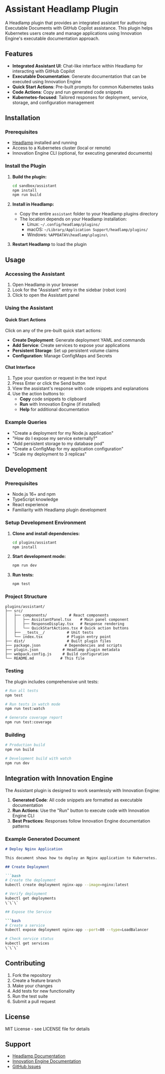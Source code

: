 # Assistant Headlamp Plugin

A Headlamp plugin that provides an integrated assistant for authoring Executable Documents with GitHub Copilot assistance. This plugin helps Kubernetes users create and manage applications using Innovation Engine's executable documentation approach.

## Features

- **Integrated Assistant UI**: Chat-like interface within Headlamp for interacting with GitHub Copilot
- **Executable Documentation**: Generate documentation that can be executed using Innovation Engine
- **Quick Start Actions**: Pre-built prompts for common Kubernetes tasks
- **Code Actions**: Copy and run generated code snippets
- **Kubernetes-focused**: Tailored responses for deployment, service, storage, and configuration management

## Installation

### Prerequisites

- [Headlamp](https://headlamp.dev/) installed and running
- Access to a Kubernetes cluster (local or remote)
- Innovation Engine CLI (optional, for executing generated documents)

### Install the Plugin

1. **Build the plugin:**
   ```bash
   cd sandbox/assistant
   npm install
   npm run build
   ```

2. **Install in Headlamp:**
   - Copy the entire `assistant` folder to your Headlamp plugins directory
   - The location depends on your Headlamp installation:
     - Linux: `~/.config/headlamp/plugins/`
     - macOS: `~/Library/Application Support/headlamp/plugins/`
     - Windows: `%APPDATA%\headlamp\plugins\`

3. **Restart Headlamp** to load the plugin

## Usage

### Accessing the Assistant

1. Open Headlamp in your browser
2. Look for the "Assistant" entry in the sidebar (robot icon)
3. Click to open the Assistant panel

### Using the Assistant

#### Quick Start Actions
Click on any of the pre-built quick start actions:
- **Create Deployment**: Generate deployment YAML and commands
- **Add Service**: Create services to expose your applications
- **Persistent Storage**: Set up persistent volume claims
- **Configuration**: Manage ConfigMaps and Secrets

#### Chat Interface
1. Type your question or request in the text input
2. Press Enter or click the Send button
3. View the assistant's response with code snippets and explanations
4. Use the action buttons to:
   - **Copy** code snippets to clipboard
   - **Run** with Innovation Engine (if installed)
   - **Help** for additional documentation

### Example Queries

- "Create a deployment for my Node.js application"
- "How do I expose my service externally?"
- "Add persistent storage to my database pod"
- "Create a ConfigMap for my application configuration"
- "Scale my deployment to 3 replicas"

## Development

### Prerequisites

- Node.js 16+ and npm
- TypeScript knowledge
- React experience
- Familiarity with Headlamp plugin development

### Setup Development Environment

1. **Clone and install dependencies:**
   ```bash
   cd plugins/assistant
   npm install
   ```

2. **Start development mode:**
   ```bash
   npm run dev
   ```

3. **Run tests:**
   ```bash
   npm test
   ```

### Project Structure

```
plugins/assistant/
├── src/
│   ├── components/          # React components
│   │   ├── AssistantPanel.tsx    # Main panel component
│   │   ├── ResponseDisplay.tsx   # Response rendering
│   │   └── QuickStartActions.tsx # Quick action buttons
│   ├── __tests__/          # Unit tests
│   └── index.tsx           # Plugin entry point
├── dist/                   # Built plugin files
├── package.json           # Dependencies and scripts
├── plugin.json           # Headlamp plugin metadata
├── webpack.config.js     # Build configuration
└── README.md            # This file
```

### Testing

The plugin includes comprehensive unit tests:

```bash
# Run all tests
npm test

# Run tests in watch mode
npm run test:watch

# Generate coverage report
npm run test:coverage
```

### Building

```bash
# Production build
npm run build

# Development build with watch
npm run dev
```

## Integration with Innovation Engine

The Assistant plugin is designed to work seamlessly with Innovation Engine:

1. **Generated Code**: All code snippets are formatted as executable documentation
2. **Run Actions**: Use the "Run" button to execute code with Innovation Engine CLI
3. **Best Practices**: Responses follow Innovation Engine documentation patterns

### Example Generated Document

```markdown
# Deploy Nginx Application

This document shows how to deploy an Nginx application to Kubernetes.

## Create Deployment

```bash
# Create the deployment
kubectl create deployment nginx-app --image=nginx:latest

# Verify deployment
kubectl get deployments
\`\`\`

## Expose the Service

```bash
# Create a service
kubectl expose deployment nginx-app --port=80 --type=LoadBalancer

# Check service status
kubectl get services
\`\`\`
```

## Contributing

1. Fork the repository
2. Create a feature branch
3. Make your changes
4. Add tests for new functionality
5. Run the test suite
6. Submit a pull request

## License

MIT License - see LICENSE file for details

## Support

- [Headlamp Documentation](https://headlamp.dev/docs/)
- [Innovation Engine Documentation](https://github.com/Azure/InnovationEngine)
- [GitHub Issues](https://github.com/SorraTheOrc/InnovationEngine/issues)
